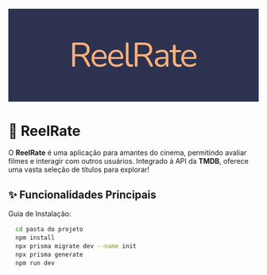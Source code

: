 ![logo](media/logo.png)

# 🎥 ReelRate

O **ReelRate** é uma aplicação para amantes do cinema, permitindo avaliar filmes e interagir com outros usuários. Integrado à API da **TMDB**, oferece uma vasta seleção de títulos para explorar!

## ✨ Funcionalidades Principais
Guia de Instalação:

```bash
  cd pasta do projeto
  npm install
  npx prisma migrate dev --name init
  npx prisma generate
  npm run dev
```
